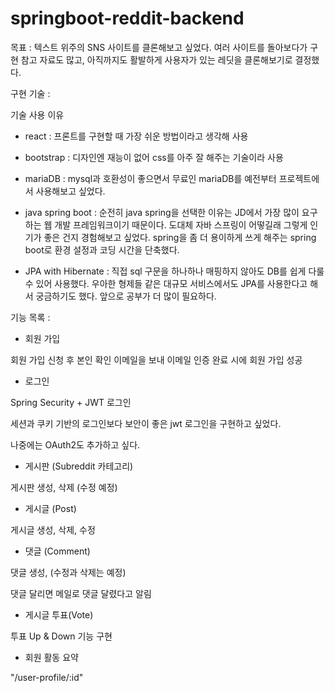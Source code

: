 # springboot-reddit-backend

목표  : 텍스트 위주의 SNS 사이트를 클론해보고 싶었다. 여러 사이트를 돌아보다가 구현 참고 자료도 많고, 아직까지도 활발하게 사용자가 있는 레딧을 클론해보기로 결정했다.

구현 기술 :

기술 사용 이유

- react : 프론트를 구현할 때 가장 쉬운 방법이라고 생각해 사용

- bootstrap : 디자인엔 재능이 없어 css를 아주 잘 해주는 기술이라 사용

- mariaDB : mysql과 호환성이 좋으면서 무료인 mariaDB를 예전부터 프로젝트에서 사용해보고 싶었다.

- java spring boot : 순전히 java spring을 선택한 이유는 JD에서 가장 많이 요구하는 웹 개발 프레임워크이기 때문이다. 도대체 자바 스프링이 어떻길래 그렇게 인기가 좋은 건지 경험해보고 싶었다. spring을 좀 더 용이하게 쓰게 해주는 spring boot로 환경 설정과 코딩 시간을 단축했다.

- JPA with Hibernate : 직접 sql 구문을 하나하나 매핑하지 않아도 DB를 쉽게 다룰 수 있어 사용했다. 우아한 형제들 같은 대규모 서비스에서도 JPA를 사용한다고 해서 궁금하기도 했다. 앞으로 공부가 더 많이 필요하다.

기능 목록 :

- 회원 가입

회원 가입 신청 후 본인 확인 이메일을 보내 이메일 인증 완료 시에 회원 가입 성공

- 로그인

Spring Security + JWT 로그인

세션과 쿠키 기반의 로그인보다 보안이 좋은 jwt 로그인을 구현하고 싶었다.

나중에는 OAuth2도 추가하고 싶다.

- 게시판 (Subreddit 카테고리)

 게시판 생성,  삭제 (수정 예정)

- 게시글 (Post)

게시글 생성, 삭제, 수정

- 댓글 (Comment)

댓글 생성, (수정과 삭제는 예정)

댓글 달리면 메일로 댓글 달렸다고 알림

- 게시글 투표(Vote)

투표 Up & Down 기능 구현

- 회원 활동 요약

"/user-profile/:id"

